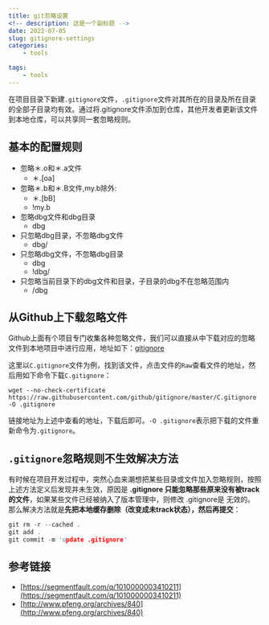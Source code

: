 ```yaml
---
title: git忽略设置
<!-- description: 这是一个副标题 -->
date: 2022-07-05
slug: gitignore-settings
categories:
    - tools

tags:
    - tools
---
```


在项目目录下新建`.gitignore`文件，`.gitignore`文件对其所在的目录及所在目录的全部子目录均有效。通过将.gitignore文件添加到仓库，其他开发者更新该文件到本地仓库，可以共享同一套忽略规则。

## 基本的配置规则

- 忽略＊.o和＊.a文件
   - ＊.[oa]
- 忽略＊.b和＊.B文件,my.b除外:
   - ＊.[bB]
   - !my.b
- 忽略dbg文件和dbg目录
   - dbg
- 只忽略dbg目录，不忽略dbg文件
   - dbg/
- 只忽略dbg文件，不忽略dbg目录
   - dbg
   - !dbg/
- 只忽略当前目录下的dbg文件和目录，子目录的dbg不在忽略范围内 
   - /dbg

## 从Github上下载忽略文件

Github上面有个项目专门收集各种忽略文件，我们可以直接从中下载对应的忽略文件到本地项目中进行应用，地址如下：[gitignore](https://github.com/github/gitignore)

这里以`C.gitignore`文件为例，找到该文件，点击文件的`Raw`查看文件的地址，然后用如下命令下载`C.gitignore`：

```shell
wget --no-check-certificate https://raw.githubusercontent.com/github/gitignore/master/C.gitignore -O .gitignore
```

链接地址为上述中查看的地址，下载后即可。`-O .gitignore`表示把下载的文件重新命令为`.gitignore`。

## `.gitignore`忽略规则不生效解决方法

有时候在项目开发过程中，突然心血来潮想把某些目录或文件加入忽略规则，按照上述方法定义后发现并未生效，原因是 **.gitignore 只能忽略那些原来没有被track的文件**，如果某些文件已经被纳入了版本管理中，则修改 .gitignore是 无效的。那么解决方法就是**先把本地缓存删除（改变成未track状态），然后再提交**：

```c
git rm -r --cached .
git add .
git commit -m 'update .gitignore'
```

## 参考链接

- [https://segmentfault.com/q/1010000003410211](https://segmentfault.com/q/1010000003410211)
- [http://www.pfeng.org/archives/840](http://www.pfeng.org/archives/840)
